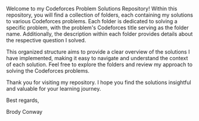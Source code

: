 Welcome to my Codeforces Problem Solutions Repository! Within this repository, you will find a collection of folders, each containing my solutions to various Codeforces problems. Each folder is dedicated to solving a specific problem, with the problem's Codeforces title serving as the folder name. Additionally, the description within each folder provides details about the respective question I solved.

This organized structure aims to provide a clear overview of the solutions I have implemented, making it easy to navigate and understand the context of each solution. Feel free to explore the folders and review my approach to solving the Codeforces problems.

Thank you for visiting my repository. I hope you find the solutions insightful and valuable for your learning journey.

Best regards,

Brody Conway
